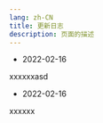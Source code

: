 ```yaml
---
lang: zh-CN
title: 更新日志
description: 页面的描述
---
```


<Modal />

-   2022-02-16

xxxxxxasd

-   2022-02-16

xxxxxx
